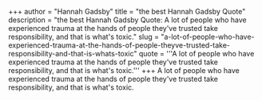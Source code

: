 +++
author = "Hannah Gadsby"
title = "the best Hannah Gadsby Quote"
description = "the best Hannah Gadsby Quote: A lot of people who have experienced trauma at the hands of people they've trusted take responsibility, and that is what's toxic."
slug = "a-lot-of-people-who-have-experienced-trauma-at-the-hands-of-people-theyve-trusted-take-responsibility-and-that-is-whats-toxic"
quote = '''A lot of people who have experienced trauma at the hands of people they've trusted take responsibility, and that is what's toxic.'''
+++
A lot of people who have experienced trauma at the hands of people they've trusted take responsibility, and that is what's toxic.
